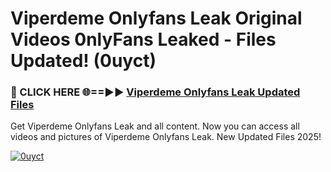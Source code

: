 # Viperdeme Onlyfans Leak Original Videos 0nlyFans Leaked - Files Updated! (0uyct)

<h3>🔴 CLICK HERE 🌐==►► <a href="https://tinyurl.com/brd5kh86" rel="nofollow">Viperdeme Onlyfans Leak Updated Files</a></h3>

Get Viperdeme Onlyfans Leak and all content. Now you can access all videos and pictures of Viperdeme Onlyfans Leak. New Updated Files 2025!

[![0uyct](https://i.imgur.com/K7sEzmb.gif)](https://tinyurl.com/brd5kh86)
